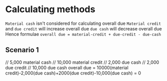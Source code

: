 # Calculating methods
`Material cash` isn't considered for calculating overall due
`Material credit` and `due credit` will increase overall due
`due cash` will decrease overall due
Hence formulae 
`overall due = material-credit + due-credit - due-cash`

## Scenario 1
// 5,000 material cash
// 10,000 material credit
// 2,000 due cash
// 2,000 due credit
// 10,000 due cash
overall due = 10000(material credit)-2,000(due cash)+2000(due credit)-10,000(due cash) = 0